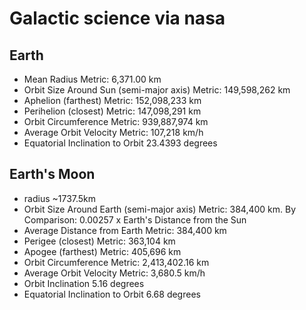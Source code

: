 Galactic science via nasa
================================

## Earth
* Mean Radius Metric: 6,371.00 km
* Orbit Size Around Sun (semi-major axis) Metric: 149,598,262 km
* Aphelion (farthest) Metric: 152,098,233 km
* Perihelion (closest) Metric: 147,098,291 km
* Orbit Circumference Metric: 939,887,974 km
* Average Orbit Velocity Metric: 107,218 km/h
* Equatorial Inclination to Orbit 23.4393 degrees



## Earth's Moon
* radius ~1737.5km
* Orbit Size Around Earth (semi-major axis) Metric: 384,400 km. By Comparison: 0.00257 x Earth's Distance from the Sun
* Average Distance from Earth Metric: 384,400 km
* Perigee (closest) Metric: 363,104 km
* Apogee (farthest) Metric: 405,696 km
* Orbit Circumference Metric: 2,413,402.16 km
* Average Orbit Velocity Metric: 3,680.5 km/h
* Orbit Inclination 5.16 degrees
* Equatorial Inclination to Orbit 6.68 degrees


